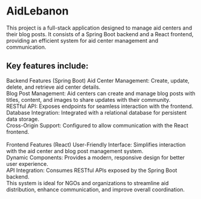 # AidLebanon

This project is a full-stack application designed to manage aid centers and their blog posts. It consists of a Spring Boot backend and a React frontend, providing an efficient system for aid center management and communication.

## Key features include:
Backend Features (Spring Boot)
Aid Center Management: Create, update, delete, and retrieve aid center details.<br>
Blog Post Management: Aid centers can create and manage blog posts with titles, content, and images to share updates with their community.<br>
RESTful API: Exposes endpoints for seamless interaction with the frontend.<br>
Database Integration: Integrated with a relational database for persistent data storage.<br>
Cross-Origin Support: Configured to allow communication with the React frontend.<br>
<br>Frontend Features (React)
User-Friendly Interface: Simplifies interaction with the aid center and blog post management system.<br>
Dynamic Components: Provides a modern, responsive design for better user experience.<br>
API Integration: Consumes RESTful APIs exposed by the Spring Boot backend.<br>
This system is ideal for NGOs and organizations to streamline aid distribution, enhance communication, and improve overall coordination.<br>
